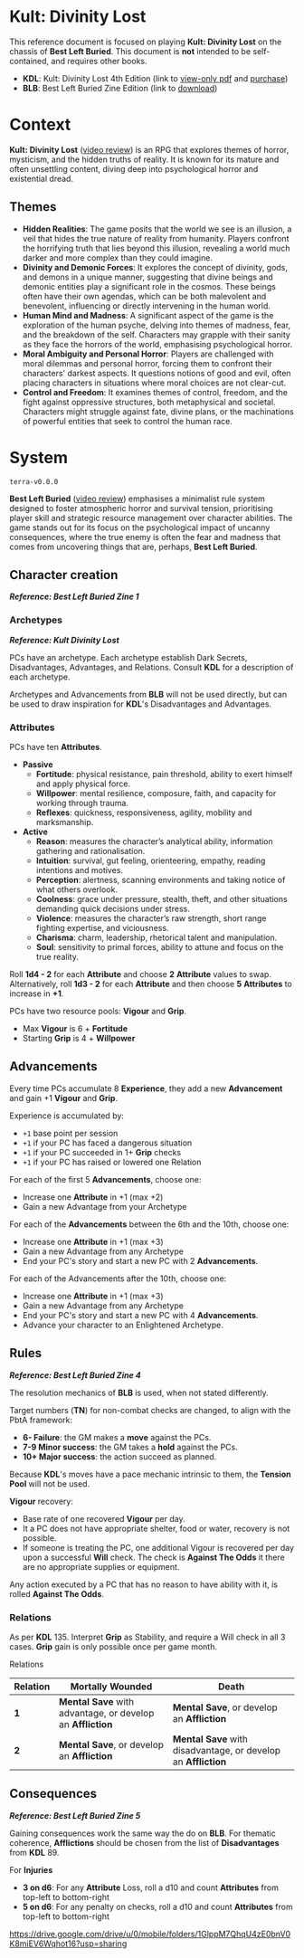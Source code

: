 # Kult: Divinity Lost

This reference document is focused on playing **Kult: Divinity Lost** on the chassis of **Best Left Buried**. This document is **not** intended to be self-contained, and requires other books.

- **KDL**: Kult: Divinity Lost 4th Edition (link to [view-only pdf](https://drive.google.com/open?id=1gPczGPNEelkE9i1ghwD9T7i7nLX9pnSx&usp=drive_fs) and [purchase](https://helmgast.se/en/kult/))
- **BLB**: Best Left Buried Zine Edition (link to [download](https://soulmuppet-store.co.uk/products/best-left-buried-zini-edition))

# Context

**Kult: Divinity Lost** ([video review](https://www.youtube.com/watch?v=78jZImSiTgc)) is an RPG that explores themes of horror, mysticism, and the hidden truths of reality. It is known for its mature and often unsettling content, diving deep into psychological horror and existential dread.

## Themes

- **Hidden Realities**: The game posits that the world we see is an illusion, a veil that hides the true nature of reality from humanity. Players confront the horrifying truth that lies beyond this illusion, revealing a world much darker and more complex than they could imagine.
- **Divinity and Demonic Forces**: It explores the concept of divinity, gods, and demons in a unique manner, suggesting that divine beings and demonic entities play a significant role in the cosmos. These beings often have their own agendas, which can be both malevolent and benevolent, influencing or directly intervening in the human world.
- **Human Mind and Madness**: A significant aspect of the game is the exploration of the human psyche, delving into themes of madness, fear, and the breakdown of the self. Characters may grapple with their sanity as they face the horrors of the world, emphasising psychological horror.
- **Moral Ambiguity and Personal Horror**: Players are challenged with moral dilemmas and personal horror, forcing them to confront their characters' darkest aspects. It questions notions of good and evil, often placing characters in situations where moral choices are not clear-cut.
- **Control and Freedom**: It examines themes of control, freedom, and the fight against oppressive structures, both metaphysical and societal. Characters might struggle against fate, divine plans, or the machinations of powerful entities that seek to control the human race.

# System

`terra-v0.0.0`

**Best Left Buried** ([video review](https://www.youtube.com/watch?v=H3RFTmq4L1U)) emphasises a minimalist rule system designed to foster atmospheric horror and survival tension, prioritising player skill and strategic resource management over character abilities. The game stands out for its focus on the psychological impact of uncanny consequences, where the true enemy is often the fear and madness that comes from uncovering things that are, perhaps, **Best Left Buried**.

## Character creation
***Reference: Best Left Buried Zine 1***
### Archetypes
***Reference: Kult Divinity Lost***

PCs have an archetype. Each archetype establish Dark Secrets, Disadvantages, Advantages, and Relations. Consult **KDL** for a description of each archetype.

Archetypes and Advancements from **BLB** will not be used directly, but can be used to draw inspiration for **KDL**'s Disadvantages and Advantages.
### Attributes

PCs have ten **Attributes**.  
- **Passive**  
	- **Fortitude**: physical resistance, pain threshold, ability to exert himself and apply physical force.
	- **Willpower**: mental resilience, composure, faith, and capacity for working through trauma.
	- **Reflexes**: quickness, responsiveness, agility, mobility and marksmanship.
- **Active**  
	- **Reason**: measures the character’s analytical ability, information gathering and rationalisation.
	- **Intuition**: survival, gut feeling, orienteering, empathy, reading intentions and motives.
	- **Perception**: alertness, scanning environments and taking notice of what others overlook.
	- **Coolness**: grace under pressure, stealth, theft, and other situations demanding quick decisions under stress.
	- **Violence**: measures the character’s raw strength, short range fighting expertise, and viciousness.
	- **Charisma**: charm, leadership, rhetorical talent and manipulation.
	- **Soul**: sensitivity to primal forces, ability to attune and focus on the true reality.

Roll **1d4 - 2** for each **Attribute** and choose **2** **Attribute** values to swap. Alternatively, roll **1d3 - 2** for each **Attribute** and then choose **5** **Attributes** to increase in **+1**.

PCs have two resource pools: **Vigour** and **Grip**.
- Max **Vigour** is 6 + **Fortitude**
- Starting **Grip** is 4 + **Willpower**

## Advancements

Every time PCs accumulate 8 **Experience**, they add a new **Advancement** and gain +1 **Vigour** and **Grip**.

Experience is accumulated by:
- `+1` base point per session
- `+1` if your PC has faced a dangerous situation
- `+1` if your PC succeeded in 1+ **Grip** checks
- `+1` if your PC has raised or lowered one Relation

For each of the first 5 **Advancements**, choose one:  
- Increase one **Attribute** in +1 (max +2)
- Gain a new Advantage from your Archetype

For each of the **Advancements** between the 6th and the 10th, choose one:  
- Increase one **Attribute** in +1 (max +3)
- Gain a new Advantage from any Archetype
- End your PC's story and start a new PC with 2 **Advancements**.

For each of the Advancements after the 10th, choose one:  
- Increase one **Attribute** in +1 (max +3)
- Gain a new Advantage from any Archetype
- End your PC's story and start a new PC with 4 **Advancements**.
- Advance your character to an Enlightened Archetype.

## Rules
***Reference: Best Left Buried Zine 4***

The resolution mechanics of **BLB** is used, when not stated differently.

Target numbers (**TN**) for non-combat checks are changed, to align with the PbtA framework:  
- **6- Failure**: the GM makes a **move** against the PCs.
- **7-9 Minor success**: the GM takes a **hold** against the PCs.
- **10+ Major success**: the action succeed as planned.

Because **KDL**'s moves have a pace mechanic intrinsic to them, the **Tension Pool** will not be used.

**Vigour** recovery:  
- Base rate of one recovered **Vigour** per day.
- It a PC does not have appropriate shelter, food or water, recovery is not possible.
- If someone is treating the PC, one additional Vigour is recovered per day upon a successful **Will** check. The check is **Against The Odds** it there are no appropriate supplies or equipment.

Any action executed by a PC that has no reason to have ability with it, is rolled **Against The Odds**.
### Relations

As per **KDL** 135. Interpret **Grip** as Stability, and require a Will check in all 3 cases. **Grip** gain is only possible once per game month.

Relations

| Relation | Mortally Wounded                                             | Death                                                           |
| -------- | ------------------------------------------------------------ | --------------------------------------------------------------- |
| **1**    | **Mental Save** with advantage, or develop an **Affliction** | **Mental Save**, or develop an **Affliction**                   |
| **2**    | **Mental Save**, or develop an **Affliction**                | **Mental Save** with disadvantage, or develop an **Affliction** |


## Consequences
***Reference: Best Left Buried Zine 5***

Gaining consequences work the same way the do on **BLB**. For thematic coherence, **Afflictions** should be chosen from the list of **Disadvantages** from **KDL** 89.

For **Injuries**  
- **3 on d6**: For any **Attribute** Loss, roll a d10 and count **Attributes** from top-left to bottom-right
- **5 on d6**: For any penalty on checks, roll a d10 and count **Attributes** from top-left to bottom-right

https://drive.google.com/drive/u/0/mobile/folders/1GlppM7QhqU4zE0bnV0K8miEV6Wqhot16?usp=sharing